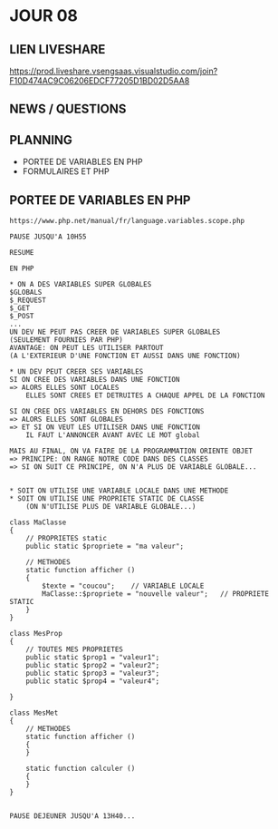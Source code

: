 # JOUR 08

## LIEN LIVESHARE

https://prod.liveshare.vsengsaas.visualstudio.com/join?F10D474AC9C06206EDCF77205D1BD02D5AA8

## NEWS / QUESTIONS

## PLANNING

* PORTEE DE VARIABLES EN PHP
* FORMULAIRES ET PHP

## PORTEE DE VARIABLES EN PHP

    https://www.php.net/manual/fr/language.variables.scope.php

    PAUSE JUSQU'A 10H55

    RESUME

    EN PHP

    * ON A DES VARIABLES SUPER GLOBALES
    $GLOBALS
    $_REQUEST
    $_GET
    $_POST
    ...
    UN DEV NE PEUT PAS CREER DE VARIABLES SUPER GLOBALES
    (SEULEMENT FOURNIES PAR PHP)
    AVANTAGE: ON PEUT LES UTILISER PARTOUT 
    (A L'EXTERIEUR D'UNE FONCTION ET AUSSI DANS UNE FONCTION)

    * UN DEV PEUT CREER SES VARIABLES
    SI ON CREE DES VARIABLES DANS UNE FONCTION
    => ALORS ELLES SONT LOCALES
        ELLES SONT CREES ET DETRUITES A CHAQUE APPEL DE LA FONCTION

    SI ON CREE DES VARIABLES EN DEHORS DES FONCTIONS
    => ALORS ELLES SONT GLOBALES
    => ET SI ON VEUT LES UTILISER DANS UNE FONCTION
        IL FAUT L'ANNONCER AVANT AVEC LE MOT global

    MAIS AU FINAL, ON VA FAIRE DE LA PROGRAMMATION ORIENTE OBJET
    => PRINCIPE: ON RANGE NOTRE CODE DANS DES CLASSES
    => SI ON SUIT CE PRINCIPE, ON N'A PLUS DE VARIABLE GLOBALE...


    * SOIT ON UTILISE UNE VARIABLE LOCALE DANS UNE METHODE
    * SOIT ON UTILISE UNE PROPRIETE STATIC DE CLASSE
        (ON N'UTILISE PLUS DE VARIABLE GLOBALE...)

    class MaClasse
    {
        // PROPRIETES static
        public static $propriete = "ma valeur";

        // METHODES
        static function afficher ()
        {
            $texte = "coucou";    // VARIABLE LOCALE
            MaClasse::$propriete = "nouvelle valeur";   // PROPRIETE STATIC
        }
    }

    class MesProp
    {
        // TOUTES MES PROPRIETES
        public static $prop1 = "valeur1";
        public static $prop2 = "valeur2";
        public static $prop3 = "valeur3";
        public static $prop4 = "valeur4";

    }

    class MesMet 
    {
        // METHODES
        static function afficher ()
        {
        }

        static function calculer ()
        {
        }
    }


    PAUSE DEJEUNER JUSQU'A 13H40...
    
